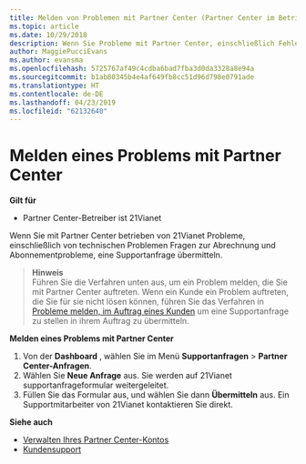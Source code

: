 ```yaml
---
title: Melden von Problemen mit Partner Center (Partner Center im Betrieb über 21Vianet)
ms.topic: article
ms.date: 10/29/2018
description: Wenn Sie Probleme mit Partner Center, einschließlich Fehler finden oder dienstunterbrechungen, wenden Sie sich an 21Vianet.
author: MaggiePucciEvans
ms.author: evansma
ms.openlocfilehash: 5725767af49c4cdba6bad7fba3d0da3328a8e94a
ms.sourcegitcommit: b1ab80345b4e4af649fb8cc51d96d798e0791ade
ms.translationtype: HT
ms.contentlocale: de-DE
ms.lasthandoff: 04/23/2019
ms.locfileid: "62132640"
---
```

# <a name="report-a-problem-with-partner-center"></a>Melden eines Problems mit Partner Center 


**Gilt für**

-   Partner Center-Betreiber ist 21Vianet


Wenn Sie mit Partner Center betrieben von 21Vianet Probleme, einschließlich von technischen Problemen Fragen zur Abrechnung und Abonnementprobleme, eine Supportanfrage übermitteln. 

>**Hinweis**<br>Führen Sie die Verfahren unten aus, um ein Problem melden, die Sie mit Partner Center auftreten. Wenn ein Kunde ein Problem auftreten, die Sie für sie nicht lösen können, führen Sie das Verfahren in [Probleme melden, im Auftrag eines Kunden](report-problems-on-behalf-of-a-customer.md) um eine Supportanfrage zu stellen in ihrem Auftrag zu übermitteln.

**Melden eines Problems mit Partner Center**

1.  Von der **Dashboard** , wählen Sie im Menü **Supportanfragen** &gt; **Partner Center-Anfragen**.
2.  Wählen Sie **Neue Anfrage** aus. Sie werden auf 21Vianet supportanfrageformular weitergeleitet. 
3.  Füllen Sie das Formular aus, und wählen Sie dann **Übermitteln** aus. Ein Supportmitarbeiter von 21Vianet kontaktieren Sie direkt.

**Siehe auch**

-   [Verwalten Ihres Partner Center-Kontos](partner-center-account-setup.md)
-   [Kundensupport](customer-support.md)

 




